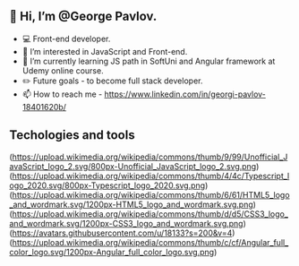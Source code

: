 ## **👋 Hi, I’m @George Pavlov.**
- 💻 Front-end developer.
- 👀 I’m interested in JavaScript and Front-end.
- 🌱 I’m currently learning JS path in SoftUni and Angular framework at Udemy online course.
- ✏️ Future goals - to become full stack developer.
- 📫 How to reach me - https://www.linkedin.com/in/georgi-pavlov-18401620b/

## **Techologies and tools**
(https://upload.wikimedia.org/wikipedia/commons/thumb/9/99/Unofficial_JavaScript_logo_2.svg/800px-Unofficial_JavaScript_logo_2.svg.png)
(https://upload.wikimedia.org/wikipedia/commons/thumb/4/4c/Typescript_logo_2020.svg/800px-Typescript_logo_2020.svg.png)
(https://upload.wikimedia.org/wikipedia/commons/thumb/6/61/HTML5_logo_and_wordmark.svg/1200px-HTML5_logo_and_wordmark.svg.png)
(https://upload.wikimedia.org/wikipedia/commons/thumb/d/d5/CSS3_logo_and_wordmark.svg/1200px-CSS3_logo_and_wordmark.svg.png)
(https://avatars.githubusercontent.com/u/18133?s=200&v=4)
(https://upload.wikimedia.org/wikipedia/commons/thumb/c/cf/Angular_full_color_logo.svg/1200px-Angular_full_color_logo.svg.png)
